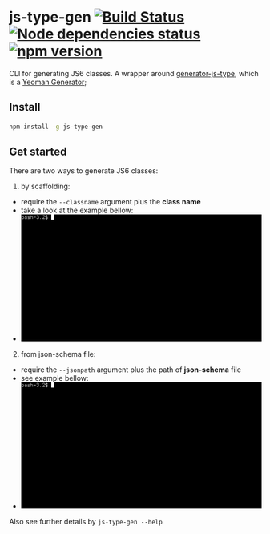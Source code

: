 js-type-gen [![Build Status](https://travis-ci.org/igorlima/js-type-gen.png)](https://travis-ci.org/igorlima/js-type-gen) [![Node dependencies status](https://david-dm.org/igorlima/js-type-gen.png)](https://david-dm.org/igorlima/js-type-gen) [![npm version](https://badge.fury.io/js/js-type-gen.svg)](http://badge.fury.io/js/js-type-gen)
==========================

CLI for generating JS6 classes. A wrapper around [generator-js-type](https://github.com/igorlima/generator-js-type), which is a [Yeoman Generator](http://yeoman.io/authoring/index.html);

## Install

```sh
npm install -g js-type-gen
```

## Get started

There are two ways to generate JS6 classes:

1. by scaffolding:
 - require the `--classname` argument plus the **class name**
 - take a look at the example bellow:
 - ![example on how to scaffold a js6 class](https://raw.githubusercontent.com/igorlima/js-type-gen/images/images/scaffolding-a-js6-class.gif)

2. from json-schema file:
 - require the `--jsonpath` argument plus the path of **json-schema** file
 - see example bellow:
 - ![example on how generate js6 classes from json schemas](https://raw.githubusercontent.com/igorlima/js-type-gen/images/images/generating-js6-classes-from-json-schema.gif)

Also see further details by ``js-type-gen --help``
